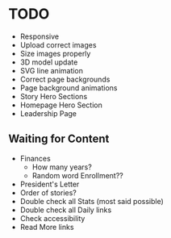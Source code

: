 # TODO

- Responsive
- Upload correct images
- Size images properly
- 3D model update
- SVG line animation
- Correct page backgrounds
- Page background animations
- Story Hero Sections
- Homepage Hero Section
- Leadership Page

## Waiting for Content

- Finances
  - How many years?
  - Random word Enrollment??
- President's Letter
- Order of stories?
- Double check all Stats (most said possible)
- Double check all Daily links
- Check accessibility
- Read More links
